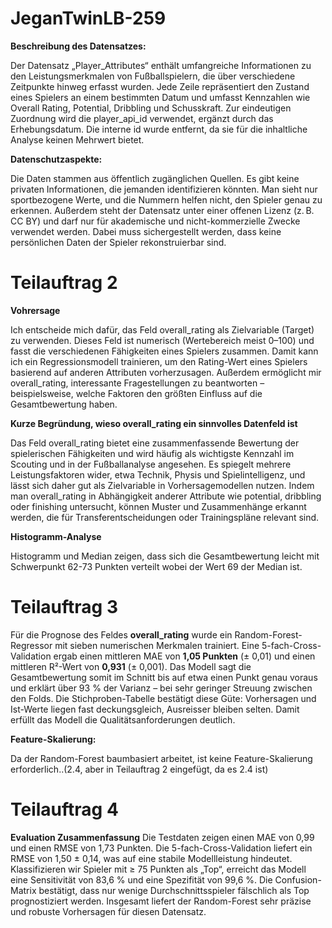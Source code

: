 # JeganTwinLB-259

**Beschreibung des Datensatzes:**

Der Datensatz „Player_Attributes“ enthält umfangreiche Informationen zu den Leistungsmerkmalen von Fußballspielern, die über verschiedene Zeitpunkte hinweg erfasst wurden. Jede Zeile repräsentiert den Zustand eines Spielers an einem bestimmten Datum und umfasst Kennzahlen wie Overall Rating, Potential, Dribbling und Schusskraft. Zur eindeutigen Zuordnung wird die player_api_id verwendet, ergänzt durch das Erhebungsdatum. Die interne id wurde entfernt, da sie für die inhaltliche Analyse keinen Mehrwert bietet.


**Datenschutzaspekte:**

Die Daten stammen aus öffentlich zugänglichen Quellen. Es gibt keine privaten Informationen, die jemanden identifizieren könnten. Man sieht nur sportbezogene Werte, und die Nummern helfen nicht, den Spieler genau zu erkennen. Außerdem steht der Datensatz unter einer offenen Lizenz (z. B. CC BY) und darf nur für akademische und nicht-kommerzielle Zwecke verwendet werden. Dabei muss sichergestellt werden, dass keine persönlichen Daten der Spieler rekonstruierbar sind.


# Teilauftrag 2

**Vohrersage**

Ich entscheide mich dafür, das Feld overall_rating als Zielvariable (Target) zu verwenden. Dieses Feld ist numerisch (Wertebereich meist 0–100) und fasst die verschiedenen Fähigkeiten eines Spielers zusammen. Damit kann ich ein Regressionsmodell trainieren, um den Rating-Wert eines Spielers basierend auf anderen Attributen vorherzusagen. Außerdem ermöglicht mir overall_rating, interessante Fragestellungen zu beantworten – beispielsweise, welche Faktoren den größten Einfluss auf die Gesamtbewertung haben.


**Kurze Begründung, wieso overall_rating ein sinnvolles Datenfeld ist**

Das Feld overall_rating bietet eine zusammenfassende Bewertung der spielerischen Fähigkeiten und wird häufig als wichtigste Kennzahl im Scouting und in der Fußballanalyse angesehen. Es spiegelt mehrere Leistungsfaktoren wider, etwa Technik, Physis und Spielintelligenz, und lässt sich daher gut als Zielvariable in Vorhersagemodellen nutzen. Indem man overall_rating in Abhängigkeit anderer Attribute wie potential, dribbling oder finishing untersucht, können Muster und Zusammenhänge erkannt werden, die für Transferentscheidungen oder Trainingspläne relevant sind.

**Histogramm-Analyse**

Histogramm und Median zeigen, dass sich die Gesamtbewertung leicht mit Schwerpunkt 62-73 Punkten verteilt wobei der Wert 69 der Median ist.

# Teilauftrag 3

Für die Prognose des Feldes **overall_rating** wurde ein Random-Forest-Regressor mit sieben numerischen Merkmalen trainiert. Eine 5-fach-Cross-Validation ergab einen mittleren MAE von **1,05 Punkten** (± 0,01) und einen mittleren R²-Wert von **0,931** (± 0,001). Das Modell sagt die Gesamtbewertung somit im Schnitt bis auf etwa einen Punkt genau voraus und erklärt über 93 % der Varianz – bei sehr geringer Streuung zwischen den Folds. Die Stichproben-Tabelle bestätigt diese Güte: Vorhersagen und Ist-Werte liegen fast deckungsgleich, Ausreisser bleiben selten. Damit erfüllt das Modell die Qualitäts­anforderungen deutlich.

**Feature-Skalierung:**

Da der Random-Forest baumbasiert arbeitet, ist keine Feature-Skalierung erforderlich..(2.4, aber in Teilauftrag 2 eingefügt, da es 2.4 ist)

# Teilauftrag 4

**Evaluation Zusammenfassung**
Die Testdaten zeigen einen MAE von 0,99 und einen RMSE von 1,73 Punkten.
Die 5-fach-Cross-Validation liefert ein RMSE von 1,50 ± 0,14, was auf eine stabile Modell­leistung hindeutet. Klassifizieren wir Spieler mit ≥ 75 Punkten als „Top“, erreicht das Modell eine Sensitivität von 83,6 % und eine Spezifität von 99,6 %. Die Confusion-Matrix bestätigt, dass nur wenige Durchschnitts­spieler fälschlich als Top prognostiziert werden. Insgesamt liefert der Random-Forest sehr präzise und robuste Vorhersagen für diesen Datensatz.

